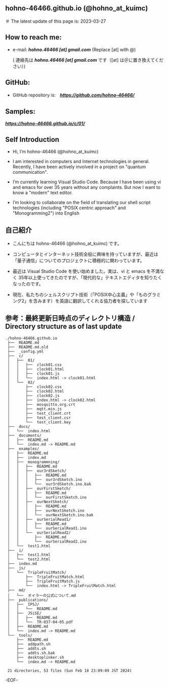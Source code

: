 ## hohno-46466.github.io (@hohno_at_kuimc)

<!---
＃ Markdown で書いてみたホームページもどき（試作日：Wed Jun 30 22:15:05 JST 2021）

このページは Markdown 記法を用いて書いている。ファイル名は index.md

＃ Markdown で書いてみたホームページ / My homepage written in Markdown

-->

＃ The latest update of this page is: 2023-03-27

## How to reach me:

- e-mail: ***hohno.46466 [at] gmail.com*** (Replace [at] with @)

    ( 連絡先は ***hohno.46466 [at] gmail.com*** です（[at] は＠に置き換えてください）)

## GitHub:

- GitHub repository is:　***https://github.com/hohno-46466/***

## Samples:

***https://hohno-46466.github.io/c/01/***

## Self Introduction

- Hi, I’m hohno-46466 (@hohno_at_kuimc)

- I am interested in computers and Internet technologies in general. Recently, I have been actively involved in a project on "quantum communication".

- I’m currently learning Visual Studio Code. Because I have been using vi and emacs for over 35 years without any complaints. But now I want to know a "modern" text editor.

- I’m looking to collaborate on the field of translating our shell script technologies (including "POSIX centric approach" and "Monogramming2") into English



## 自己紹介

- こんにちは hohno-46466 (@hohno_at_kuimc) です。

- コンピュータとインターネット技術全般に興味を持っていますが、最近は「量子通信」についてのプロジェクトに積極的に関わっています。

- 最近は Visual Studio Code を使い始めました。実は、vi と emacs を不満なく 35年以上使ってきたのですが、「現代的な」テキストエディタを知りたくなったのです。

- 現在、私たちのシェルスクリプト技術（「POSIX中心主義」や「ものグラミング2」を含みます）を英語に翻訳してくれる協力者を探しています


## 参考：最終更新日時点のディレクトリ構造 / Directory structure as of last update

    ./hohno-46466.github.io
     ├──  README.md
     ├──  README.md.old
     ├──  _config.yml
     ├──  c/
     │   ├──  01/
     │   │   ├──  clock01.css
     │   │   ├──  clock01.html
     │   │   ├──  clock01.js
     │   │   └──  index.html -> clock01.html
     │   └──  02/
     │       ├──  clock02.css
     │       ├──  clock02.html
     │       ├──  clock02.js
     │       ├──  index.html -> clock02.html
     │       ├──  mosquitto.org.crt
     │       ├──  mqtt.min.js
     │       ├──  test_client.crt
     │       ├──  test_client.csr
     │       └──  test_client.key
     ├──  docs/
     │   └──  index.html
     ├──  documents/
     │   ├──  README.md
     │   └──  index.md -> README.md
     ├──  examples/
     │   ├──  README.md
     │   ├──  index.md
     │   ├──  monogrammning/
     │   │   ├──  README.md
     │   │   ├──  our3rdSketch/
     │   │   │   ├──  README.md
     │   │   │   ├──  our3rdSketch.ino
     │   │   │   └──  our3rdSketch.ino.bak
     │   │   ├──  ourFirstSketch/
     │   │   │   ├──  README.md
     │   │   │   └──  ourFirstSketch.ino
     │   │   ├──  ourNextSketch/
     │   │   │   ├──  README.md
     │   │   │   ├──  ourNextSketch.ino
     │   │   │   └──  ourNextSketch.ino.bak
     │   │   ├──  ourSerialRead1/
     │   │   │   ├──  README.md
     │   │   │   └──  ourSerialRead1.ino
     │   │   └──  ourSerialRead2/
     │   │       ├──  README.md
     │   │       └──  ourSerialRead2.ino
     │   └──  test1.html
     ├──  i/
     │   ├──  test1.html
     │   └──  test2.html
     ├──  index.md
     ├──  js/
     │   └──  TripleFruitMatch/
     │       ├──  TripleFruitMatch.html
     │       ├──  TripleFruitMatch.js
     │       └──  index.html -> TripleFruitMatch.html
     ├──  md/
     │   └──  オイラーの公式について.md
     ├──  publications/
     │   ├──  IPSJ/
     │   │   └──  README.md
     │   ├──  JSiSE/
     │   │   ├──  README.md
     │   │   └──  TR-037-04-05.pdf
     │   ├──  README.md
     │   └──  index.md -> README.md
     └──  tools/
         ├──  README.md
         ├──  addpath.sh
         ├──  addts.sh
         ├──  addts.sh.bak
         ├──  desktoplinker.sh
         └──  index.md -> README.md
     
     21 directories, 53 files (Sun Feb 18 23:09:09 JST 2024)


<!---
Note: URI #1: git@github.com:hohno-46466/hohno-46466.github.io.git

Note: URI #2: https://github.com/hohno-46466/hohno-46466.github.io
-->

-EOF-
